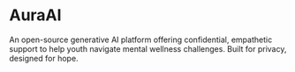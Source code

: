 # AuraAI
An open-source generative AI platform offering confidential, empathetic support to help youth navigate mental wellness challenges. Built for privacy, designed for hope.

